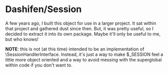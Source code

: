 # Dashifen/Session

A few years ago, I built this object for use in a larger project.  It sat within that project and gathered dust since then.  But, it was pretty useful, so I decided to extract it into its own package.  Maybe it'll only be useful to me, but who knows!

**NOTE**: this is not (at this time) intended to be an implementation of \SessionHandlerInterface.  Instead, it's just a way to make $_SESSION feel a little more object oriented and a way to avoid messing with the superglobal within code if you don't want to.
